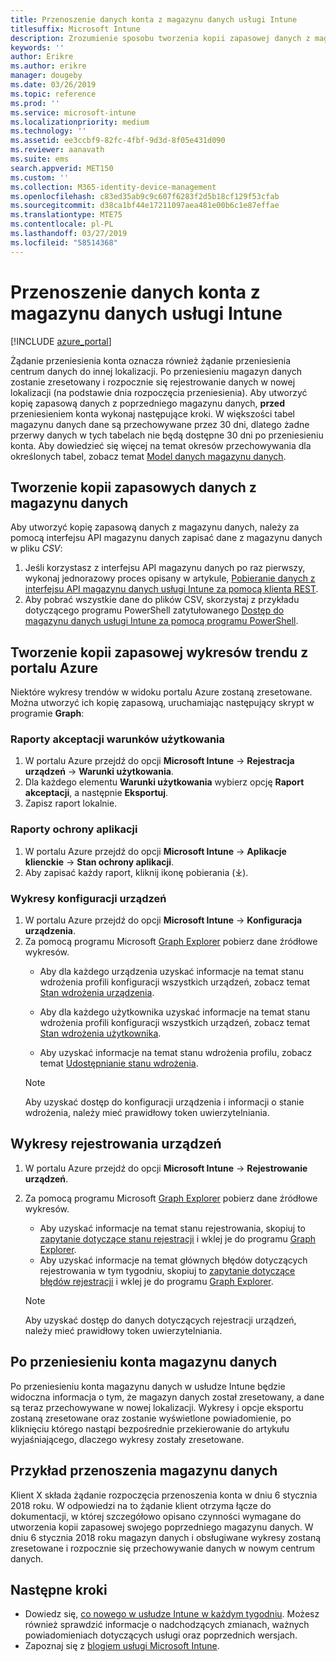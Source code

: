 ```yaml
---
title: Przenoszenie danych konta z magazynu danych usługi Intune
titlesuffix: Microsoft Intune
description: Zrozumienie sposobu tworzenia kopii zapasowej danych z magazynu danych w usłudze Intune podczas przenoszenia konta.
keywords: ''
author: Erikre
ms.author: erikre
manager: dougeby
ms.date: 03/26/2019
ms.topic: reference
ms.prod: ''
ms.service: microsoft-intune
ms.localizationpriority: medium
ms.technology: ''
ms.assetid: ee3ccbf9-82fc-4fbf-9d3d-8f05e431d090
ms.reviewer: aanavath
ms.suite: ems
search.appverid: MET150
ms.custom: ''
ms.collection: M365-identity-device-management
ms.openlocfilehash: c83ed35ab9c9c607f6283f2d5b18cf129f53cfab
ms.sourcegitcommit: d38ca1bf44e17211097aea481e00b6c1e87effae
ms.translationtype: MTE75
ms.contentlocale: pl-PL
ms.lasthandoff: 03/27/2019
ms.locfileid: "58514368"
---
```

# <a name="move-your-intune-data-warehouse-account-data"></a>Przenoszenie danych konta z magazynu danych usługi Intune 

[!INCLUDE [azure_portal](./includes/azure_portal.md)]

Żądanie przeniesienia konta oznacza również żądanie przeniesienia centrum danych do innej lokalizacji. Po przeniesieniu magazyn danych zostanie zresetowany i rozpocznie się rejestrowanie danych w nowej lokalizacji (na podstawie dnia rozpoczęcia przeniesienia). Aby utworzyć kopię zapasową danych z poprzedniego magazynu danych, **przed** przeniesieniem konta wykonaj następujące kroki. W większości tabel magazynu danych dane są przechowywane przez 30 dni, dlatego żadne przerwy danych w tych tabelach nie będą dostępne 30 dni po przeniesieniu konta. Aby dowiedzieć się więcej na temat okresów przechowywania dla określonych tabel, zobacz temat [Model danych magazynu danych](reports-ref-data-model.md). 

## <a name="back-up-your-data-warehouse-data"></a>Tworzenie kopii zapasowych danych z magazynu danych 

Aby utworzyć kopię zapasową danych z magazynu danych, należy za pomocą interfejsu API magazynu danych zapisać dane z magazynu danych w pliku *CSV*:  

1. Jeśli korzystasz z interfejsu API magazynu danych po raz pierwszy, wykonaj jednorazowy proces opisany w artykule, [Pobieranie danych z interfejsu API magazynu danych usługi Intune za pomocą klienta REST](reports-proc-data-rest.md).
2. Aby pobrać wszystkie dane do plików CSV, skorzystaj z przykładu dotyczącego programu PowerShell zatytułowanego [Dostęp do magazynu danych usługi Intune za pomocą programu PowerShell](https://github.com/Microsoft/Intune-Data-Warehouse/tree/master/Samples/PowerShell). 

## <a name="back-up-your-trend-charts-from-the-azure-portal"></a>Tworzenie kopii zapasowej wykresów trendu z portalu Azure

Niektóre wykresy trendów w widoku portalu Azure zostaną zresetowane. Można utworzyć ich kopię zapasową, uruchamiając następujący skrypt w programie **Graph**:   

### <a name="terms--conditions-acceptance-reports"></a>Raporty akceptacji warunków użytkowania
1. W portalu Azure przejdź do opcji **Microsoft Intune** -> **Rejestracja urządzeń** -> **Warunki użytkowania**.
2. Dla każdego elementu **Warunki użytkowania** wybierz opcję **Raport akceptacji**, a następnie **Eksportuj**.
3. Zapisz raport lokalnie.
 
### <a name="app-protection-reports"></a>Raporty ochrony aplikacji  
1. W portalu Azure przejdź do opcji **Microsoft Intune** -> **Aplikacje klienckie** -> **Stan ochrony aplikacji**.
2. Aby zapisać każdy raport, kliknij ikonę pobierania (⤓).

### <a name="device-configuration-charts"></a>Wykresy konfiguracji urządzeń 
1. W portalu Azure przejdź do opcji **Microsoft Intune** -> **Konfiguracja urządzenia**.
2. Za pomocą programu Microsoft [Graph Explorer](https://developer.microsoft.com/graph/graph-explorer) pobierz dane źródłowe wykresów. 
    - Aby dla każdego urządzenia uzyskać informacje na temat stanu wdrożenia profili konfiguracji wszystkich urządzeń, zobacz temat [Stan wdrożenia urządzenia](https://graph.microsoft.com/beta/reports/deviceConfigurationDeviceActivity/content).

    - Aby dla każdego użytkownika uzyskać informacje na temat stanu wdrożenia profili konfiguracji wszystkich urządzeń, zobacz temat [Stan wdrożenia użytkownika](https://graph.microsoft.com/beta/reports/deviceConfigurationUserActivity/content).

    - Aby uzyskać informacje na temat stanu wdrożenia profilu, zobacz temat [Udostępnianie stanu wdrożenia](https://graph.microsoft.com/beta/deviceManagement/deviceConfigurations?$select=id,displayName,lastModifiedDateTime,deviceStatusOverview&$expand=deviceStatusOverview).
  
    > [!NOTE]
    > Aby uzyskać dostęp do konfiguracji urządzenia i informacji o stanie wdrożenia, należy mieć prawidłowy token uwierzytelniania.

## <a name="device-enrollment-charts"></a>Wykresy rejestrowania urządzeń
1. W portalu Azure przejdź do opcji **Microsoft Intune** -> **Rejestrowanie urządzeń**.
2. Za pomocą programu Microsoft [Graph Explorer](https://developer.microsoft.com/graph/graph-explorer) pobierz dane źródłowe wykresów.
    - Aby uzyskać informacje na temat stanu rejestrowania, skopiuj to [zapytanie dotyczące stanu rejestracji](https://graph.microsoft.com/beta/reports/managedDeviceEnrollmentFailureTrends()/content) i wklej je do programu [Graph Explorer](https://developer.microsoft.com/graph/graph-explorer).
    - Aby uzyskać informacje na temat głównych błędów dotyczących rejestrowania w tym tygodniu, skopiuj to [zapytanie dotyczące błędów rejestracji](https://graph.microsoft.com/beta/reports/managedDeviceEnrollmentTopFailures(period=null)/content) i wklej je do programu [Graph Explorer](https://developer.microsoft.com/graph/graph-explorer).

    > [!NOTE]
    > Aby uzyskać dostęp do danych dotyczących rejestracji urządzeń, należy mieć prawidłowy token uwierzytelniania. 

## <a name="after-a-data-warehouse-account-move"></a>Po przeniesieniu konta magazynu danych

Po przeniesieniu konta magazynu danych w usłudze Intune będzie widoczna informacja o tym, że magazyn danych został zresetowany, a dane są teraz przechowywane w nowej lokalizacji. Wykresy i opcje eksportu zostaną zresetowane oraz zostanie wyświetlone powiadomienie, po kliknięciu którego nastąpi bezpośrednie przekierowanie do artykułu wyjaśniającego, dlaczego wykresy zostały zresetowane.  

## <a name="data-warehouse-move-example"></a>Przykład przenoszenia magazynu danych 

Klient X składa żądanie rozpoczęcia przenoszenia konta w dniu 6 stycznia 2018 roku. W odpowiedzi na to żądanie klient otrzyma łącze do dokumentacji, w której szczegółowo opisano czynności wymagane do utworzenia kopii zapasowej swojego poprzedniego magazynu danych. W dniu 6 stycznia 2018 roku magazyn danych i obsługiwane wykresy zostaną zresetowane i rozpocznie się przechowywanie danych w nowym centrum danych. 

## <a name="next-steps"></a>Następne kroki

 - Dowiedz się, [co nowego w usłudze Intune w każdym tygodniu](whats-new.md). Możesz również sprawdzić informacje o nadchodzących zmianach, ważnych powiadomieniach dotyczących usługi oraz poprzednich wersjach.
 - Zapoznaj się z [blogiem usługi Microsoft Intune](https://go.microsoft.com/fwlink/?LinkID=273882).
